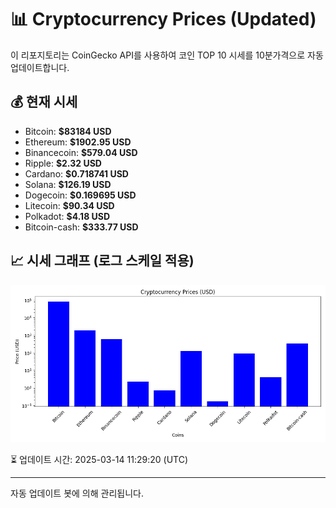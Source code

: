 
# 📊 Cryptocurrency Prices (Updated)

이 리포지토리는 CoinGecko API를 사용하여 코인 TOP 10 시세를 10분가격으로 자동 업데이트합니다.

## 💰 현재 시세
- Bitcoin: **$83184 USD**
- Ethereum: **$1902.95 USD**
- Binancecoin: **$579.04 USD**
- Ripple: **$2.32 USD**
- Cardano: **$0.718741 USD**
- Solana: **$126.19 USD**
- Dogecoin: **$0.169695 USD**
- Litecoin: **$90.34 USD**
- Polkadot: **$4.18 USD**
- Bitcoin-cash: **$333.77 USD**

## 📈 시세 그래프 (로그 스케일 적용)
![Crypto Prices](crypto_prices.png)

⏳ 업데이트 시간: 2025-03-14 11:29:20 (UTC)

---
자동 업데이트 봇에 의해 관리됩니다.
